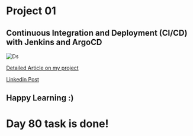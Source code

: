 # Project 01

## Continuous Integration and Deployment (CI/CD) with Jenkins and ArgoCD

![Ds](https://github.com/Chaitannyaa/90DaysOfDevOps/assets/117350787/3be6a145-3bf1-46c0-b151-acbeed94ab2f)

[Detailed Article on my project](https://chaitannyaa.hashnode.dev/project-01-continuous-integration-and-deployment-cicd-with-jenkins-and-argocd)

[Linkedin Post](https://www.linkedin.com/posts/chaitannyaa-gaikwad-b16965115_cloud-devops-activity-7086639300724895744-7TN1?utm_source=share&utm_medium=member_desktop)

## Happy Learning :)

# Day 80 task is done!
